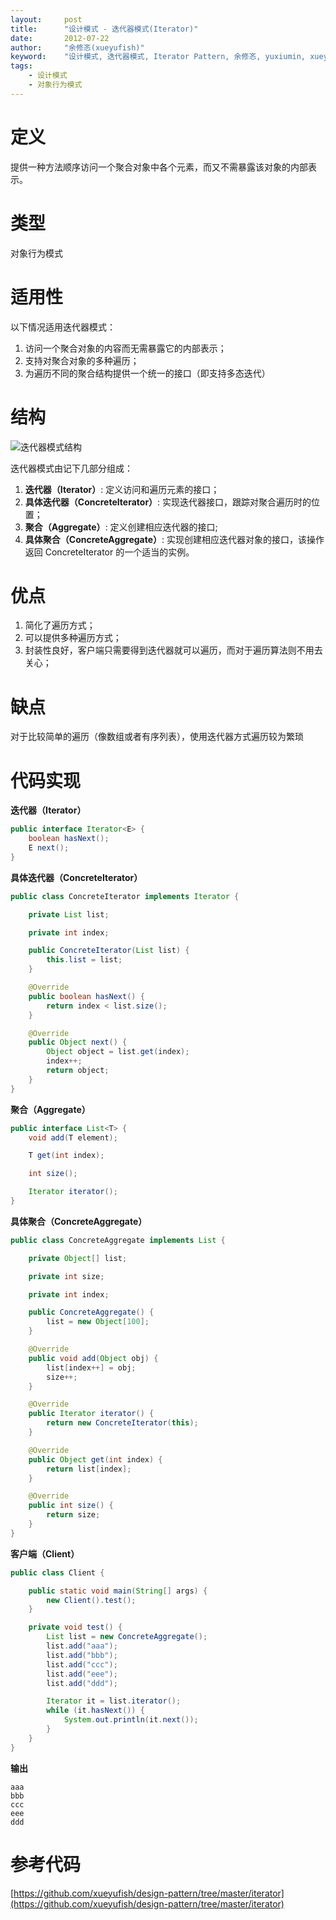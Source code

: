 ```yaml
---
layout:     post
title:      "设计模式 - 迭代器模式(Iterator)"
date:       2012-07-22
author:     "余修忞(xueyufish)"
keyword:    "设计模式, 迭代器模式, Iterator Pattern, 余修忞, yuxiumin, xueyufish"
tags:
    - 设计模式
    - 对象行为模式
---
```


# 定义
提供一种方法顺序访问一个聚合对象中各个元素，而又不需暴露该对象的内部表示。

# 类型
对象行为模式

# 适用性

以下情况适用迭代器模式：

1. 访问一个聚合对象的内容而无需暴露它的内部表示；
2. 支持对聚合对象的多种遍历；
3. 为遍历不同的聚合结构提供一个统一的接口（即支持多态迭代）

# 结构
![迭代器模式结构](http://img.yuxiumin.com/screenshots/design-patterns/d46d4576754fa24c7602524514fb048f.png)

迭代器模式由记下几部分组成：

1. **迭代器（Iterator）**: 定义访问和遍历元素的接口；
2. **具体迭代器（ConcreteIterator）**: 实现迭代器接口，跟踪对聚合遍历时的位置；
3. **聚合（Aggregate）**: 定义创建相应迭代器的接口;
4. **具体聚合（ConcreteAggregate）**: 实现创建相应迭代器对象的接口，该操作返回 ConcreteIterator 的一个适当的实例。

# 优点

1. 简化了遍历方式；
2. 可以提供多种遍历方式；
3. 封装性良好，客户端只需要得到迭代器就可以遍历，而对于遍历算法则不用去关心；

# 缺点

对于比较简单的遍历（像数组或者有序列表），使用迭代器方式遍历较为繁琐

# 代码实现

**迭代器（Iterator）**
```java
public interface Iterator<E> {
    boolean hasNext();
    E next();
}
```

**具体迭代器（ConcreteIterator）**
```java
public class ConcreteIterator implements Iterator {

    private List list;

    private int index;

    public ConcreteIterator(List list) {
        this.list = list;
    }

    @Override
    public boolean hasNext() {
        return index < list.size();
    }

    @Override
    public Object next() {
        Object object = list.get(index);
        index++;
        return object;
    }
}
```

**聚合（Aggregate）**
```java
public interface List<T> {
    void add(T element);

    T get(int index);

    int size();

    Iterator iterator();
}
```

**具体聚合（ConcreteAggregate）**
```java
public class ConcreteAggregate implements List {

    private Object[] list;

    private int size;

    private int index;

    public ConcreteAggregate() {
        list = new Object[100];
    }

    @Override
    public void add(Object obj) {
        list[index++] = obj;
        size++;
    }

    @Override
    public Iterator iterator() {
        return new ConcreteIterator(this);
    }

    @Override
    public Object get(int index) {
        return list[index];
    }

    @Override
    public int size() {
        return size;
    }
}
```

**客户端（Client）**
```java
public class Client {

    public static void main(String[] args) {
        new Client().test();
    }

    private void test() {
        List list = new ConcreteAggregate();
        list.add("aaa");
        list.add("bbb");
        list.add("ccc");
        list.add("eee");
        list.add("ddd");

        Iterator it = list.iterator();
        while (it.hasNext()) {
            System.out.println(it.next());
        }
    }
}
```

**输出**
```
aaa
bbb
ccc
eee
ddd
```

# 参考代码
[https://github.com/xueyufish/design-pattern/tree/master/iterator](https://github.com/xueyufish/design-pattern/tree/master/iterator)